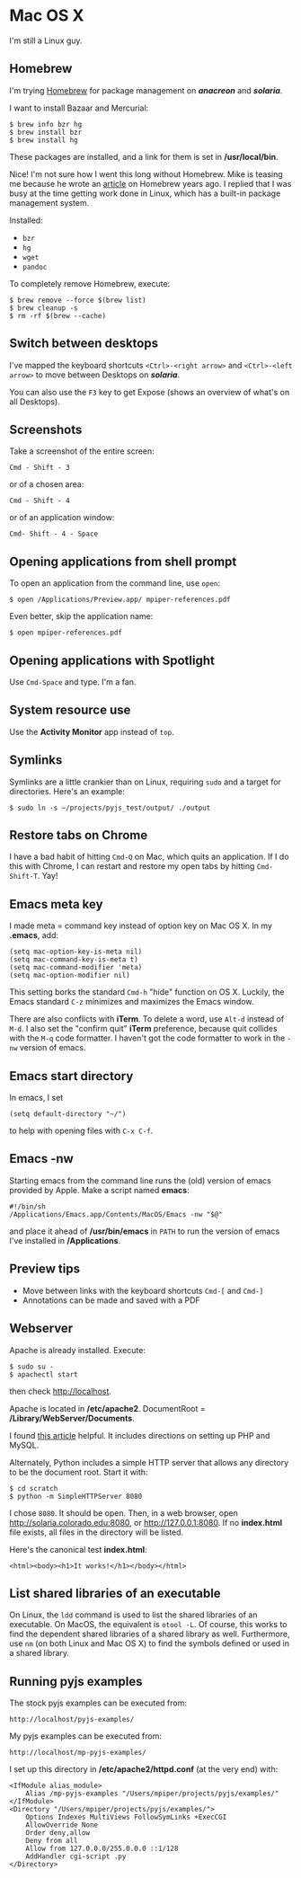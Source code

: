 # Mac OS X

I'm still a Linux guy.

## Homebrew

I'm trying [Homebrew](http://brew.sh/) for package management
on ***anacreon*** and ***solaria***.

I want to install Bazaar and Mercurial:

	$ brew info bzr hg
	$ brew install bzr
	$ brew install hg

These packages are installed,
and a link for them is set in **/usr/local/bin**.

Nice!  I'm not sure how I went this long without Homebrew.  Mike is
teasing me because he wrote an
[article](http://michaelgalloy.com/2010/01/04/homebrew.html) on
Homebrew years ago.  I replied that I was busy at the time getting
work done in Linux, which has a built-in package management system.

Installed:

* `bzr`
* `hg`
* `wget`
* `pandoc`

To completely remove Homebrew, execute:

```
$ brew remove --force $(brew list)
$ brew cleanup -s
$ rm -rf $(brew --cache)
```

## Switch between desktops

I've mapped the keyboard shortcuts `<Ctrl>-<right arrow>` and
`<Ctrl>-<left arrow>` to move between Desktops on ***solaria***.

You can also use the `F3` key to get Expose (shows an overview of
what's on all Desktops).

## Screenshots

Take a screenshot of the entire screen:

	Cmd - Shift - 3

or of a chosen area:

	Cmd - Shift - 4

or of an application window:

	Cmd- Shift - 4 - Space

## Opening applications from shell prompt

To open an application from the command line, use `open`:

	$ open /Applications/Preview.app/ mpiper-references.pdf

Even better, skip the application name:

	$ open mpiper-references.pdf

## Opening applications with Spotlight

Use `Cmd-Space` and type. I'm a fan.

## System resource use

Use the **Activity Monitor** app instead of `top`.

## Symlinks

Symlinks are a little crankier than on Linux, requiring `sudo` and a
target for directories. Here's an example:

	$ sudo ln -s ~/projects/pyjs_test/output/ ./output

## Restore tabs on Chrome

I have a bad habit of hitting `Cmd-Q` on Mac, which quits an
application. If I do this with Chrome, I can restart and restore my
open tabs by hitting `Cmd-Shift-T`. Yay!

## Emacs meta key

I made meta = command key instead of option key on Mac OS X. In my
**.emacs**, add:

	(setq mac-option-key-is-meta nil)
	(setq mac-command-key-is-meta t)
	(setq mac-command-modifier 'meta)
	(setq mac-option-modifier nil)

This setting borks the standard `Cmd-h` "hide" function on OS X.
Luckily, the Emacs standard `C-z` minimizes and maximizes the Emacs
window.

There are also conflicts with **iTerm**.
To delete a word, use `Alt-d` instead of `M-d`.
I also set the "confirm quit" **iTerm** preference,
because quit collides with the `M-q` code formatter.
I haven't got the code formatter to work in the `-nw` version of emacs.

## Emacs start directory

In emacs, I set

	(setq default-directory "~/")

to help with opening files with `C-x C-f`.

## Emacs -nw

Starting emacs from the command line runs the (old) version of emacs
provided by Apple.
Make a script named **emacs**:

	#!/bin/sh
	/Applications/Emacs.app/Contents/MacOS/Emacs -nw "$@"

and place it ahead of **/usr/bin/emacs** in `PATH` to run the
version of emacs I've installed in **/Applications**.

## Preview tips

* Move between links with the keyboard shortcuts `Cmd-[` and `Cmd-]`
* Annotations can be made and saved with a PDF

## Webserver

Apache is already installed. Execute:

	$ sudo su -
	$ apachectl start

then check [http://localhost](http://localhost).

Apache is located in **/etc/apache2**. 
DocumentRoot = **/Library/WebServer/Documents**.

I found [this article](http://jason.pureconcepts.net/2012/10/install-apache-php-mysql-mac-os-x/) helpful.
It includes directions on setting up PHP and MySQL.

Alternately,
Python includes a simple HTTP server
that allows any directory to be the document root.
Start it with:

    $ cd scratch
    $ python -m SimpleHTTPServer 8080
	
I chose `8080`. It should be open.
Then, in a web browser, open http://solaria.colorado.edu:8080,
or http://127.0.0.1:8080.
If no **index.html** file exists,
all files in the directory will be listed.

Here's the canonical test **index.html**:

    <html><body><h1>It works!</h1></body></html>


## List shared libraries of an executable

On Linux,
the `ldd` command is used to list the shared libraries of an executable.
On MacOS,
the equivalent is `otool -L`. Of course, this works to find the dependent shared libraries of a shared library as well. Furthermore, use `nm` (on both Linux and Mac OS X) to find the symbols defined or used in a shared library.


## Running pyjs examples

The stock pyjs examples can be executed from:

	http://localhost/pyjs-examples/

My pyjs examples can be executed from:

	http://localhost/mp-pyjs-examples/

I set up this directory in **/etc/apache2/httpd.conf** (at the very end) with:

	<IfModule alias_module>
		Alias /mp-pyjs-examples "/Users/mpiper/projects/pyjs/examples/"
	</IfModule>
	<Directory "/Users/mpiper/projects/pyjs/examples/">
		Options Indexes MultiViews FollowSymLinks +ExecCGI
		AllowOverride None
		Order deny,allow
		Deny from all
		Allow from 127.0.0.0/255.0.0.0 ::1/128
		AddHandler cgi-script .py
	</Directory>


